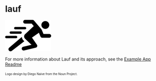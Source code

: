 # lauf

![alt text](./vector/logo.png)

For more information about Lauf and its approach, see the [Example App Readme](./apps/lauf-example-async/README.md)

<sub><sup>Logo design by Diego Naive from the Noun Project.</sup></sub>
